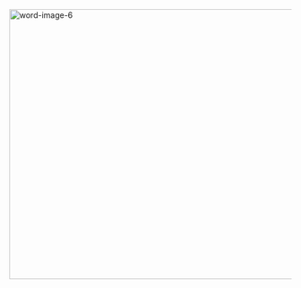 <img width="995" height="483" alt="word-image-6" src="https://github.com/user-attachments/assets/ada6c3b2-2bd0-4e9b-b1dc-3ab206fdbe01" />
